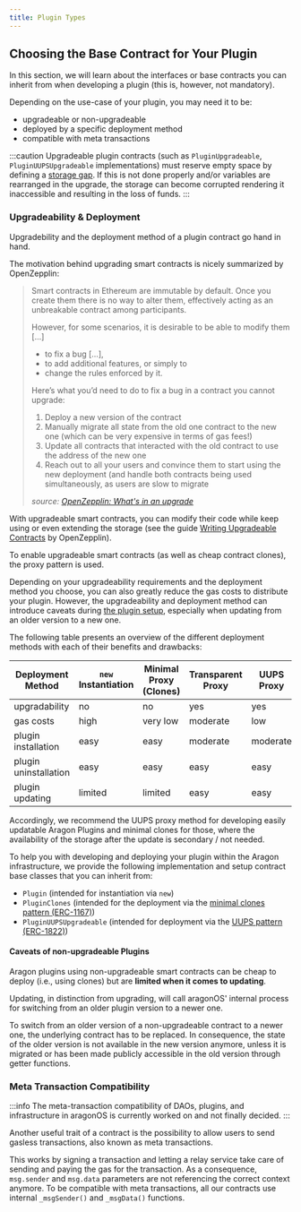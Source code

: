 ```yaml
---
title: Plugin Types
---
```


## Choosing the Base Contract for Your Plugin

In this section, we will learn about the interfaces or base contracts you can inherit from when developing a plugin (this is, however, not mandatory).

Depending on the use-case of your plugin, you may need it to be:

- upgradeable or non-upgradeable
- deployed by a specific deployment method
- compatible with meta transactions

:::caution
Upgradeable plugin contracts (such as `PluginUpgradeable`, `PluginUUPSUpgradeable` implementations) must reserve empty space by defining a [storage gap](https://docs.openzeppelin.com/contracts/4.x/upgradeable#storage_gaps). If this is not done properly and/or variables are rearranged in the upgrade, the storage can become corrupted rendering it inaccessible and resulting in the loss of funds.
:::

### Upgradeability & Deployment

Upgradebility and the deployment method of a plugin contract go hand in hand.

The motivation behind upgrading smart contracts is nicely summarized by OpenZepplin:

> Smart contracts in Ethereum are immutable by default. Once you create them there is no way to alter them, effectively acting as an unbreakable contract among participants.
>
> However, for some scenarios, it is desirable to be able to modify them [...]
>
> - to fix a bug [...],
> - to add additional features, or simply to
> - change the rules enforced by it.
>
> Here’s what you’d need to do to fix a bug in a contract you cannot upgrade:
>
> 1. Deploy a new version of the contract
> 2. Manually migrate all state from the old one contract to the new one (which can be very expensive in terms of gas fees!)
> 3. Update all contracts that interacted with the old contract to use the address of the new one
> 4. Reach out to all your users and convince them to start using the new deployment (and handle both contracts being used simultaneously, as users are slow to migrate
>
> _source: [OpenZepplin: What's in an upgrade](https://docs.openzeppelin.com/learn/upgrading-smart-contracts#whats-in-an-upgrade)_

With upgradeable smart contracts, you can modify their code while keep using or even extending the storage (see the guide [Writing Upgradeable Contracts](https://docs.openzeppelin.com/upgrades-plugins/1.x/writing-upgradeable) by OpenZepplin).

To enable upgradeable smart contracts (as well as cheap contract clones), the proxy pattern is used.

Depending on your upgradeability requirements and the deployment method you choose, you can also greatly reduce the gas costs to distribute your plugin.
However, the upgradeability and deployment method can introduce caveats during [the plugin setup](../../../../core/01-how-it-works/02-framework/02-plugin-repository/04-plugin-setup.md), especially when updating from an older version to a new one.

The following table presents an overview of the different deployment methods with each of their benefits and drawbacks:

| Deployment Method     | `new` Instantiation                              | Minimal Proxy (Clones)                            | Transparent Proxy                                | UUPS Proxy                                       |
| --------------------- | ------------------------------------------------ | ------------------------------------------------- | ------------------------------------------------ | ------------------------------------------------ |
| upgradability         | <span class="table-cell-negative">no</span>      | <span class="table-cell-negative">no</span>       | <span class="table-cell-positive">yes</span>     | <span class="table-cell-positive">yes</span>     |
| gas costs             | <span class="table-cell-negative">high</span>    | <span class="table-cell-positive">very low</span> | <span class="table-cell-neutral">moderate</span> | <span class="table-cell-positive">low</span>     |
| plugin installation   | <span class="table-cell-positive">easy</span>    | <span class="table-cell-positive">easy</span>     | <span class="table-cell-neutral">moderate</span> | <span class="table-cell-neutral">moderate</span> |
| plugin uninstallation | <span class="table-cell-positive">easy</span>    | <span class="table-cell-positive">easy</span>     | <span class="table-cell-positive">easy</span>    | <span class="table-cell-positive">easy</span>    |
| plugin updating       | <span class="table-cell-negative">limited</span> | <span class="table-cell-negative">limited</span>  | <span class="table-cell-positive">easy</span>    | <span class="table-cell-positive">easy</span>    |

Accordingly, we recommend the UUPS proxy method for developing easily updatable Aragon Plugins and minimal clones for those, where the availability of the storage after the update is secondary / not needed.

To help you with developing and deploying your plugin within the Aragon infrastructure, we provide the following implementation and setup contract base classes that you can inherit from:

- `Plugin` (intended for instantiation via `new`)
- `PluginClones` (intended for the deployment via the [minimal clones pattern (ERC-1167)](https://eips.ethereum.org/EIPS/eip-1167))
- `PluginUUPSUpgradeable` (intended for deployment via the [UUPS pattern (ERC-1822)](https://eips.ethereum.org/EIPS/eip-1822))

#### Caveats of non-upgradeable Plugins

Aragon plugins using non-upgradeable smart contracts can be cheap to deploy (i.e., using clones) but are **limited when it comes to updating**.

Updating, in distinction from upgrading, will call aragonOS' internal process for switching from an older plugin version to a newer one.

To switch from an older version of a non-upgradeable contract to a newer one, the underlying contract has to be replaced. In consequence, the state of the older version is not available in the new version anymore, unless it is migrated or has been made publicly accessible in the old version through getter functions.

### Meta Transaction Compatibility

:::info
The meta-transaction compatibility of DAOs, plugins, and infrastructure in aragonOS is currently worked on and not finally decided.
:::

Another useful trait of a contract is the possibility to allow users to send gasless transactions, also known as meta transactions.

This works by signing a transaction and letting a relay service take care of sending and paying the gas for the transaction.
As a consequence, `msg.sender` and `msg.data` parameters are not referencing the correct context anymore. To be compatible with meta transactions, all our contracts use internal `_msgSender()` and `_msgData()` functions.

<!--TODO: Adapt
Beyond that, to enable plugins to operate with meta transactions, we provide the `MetaTxCompatible` contract.
-->
